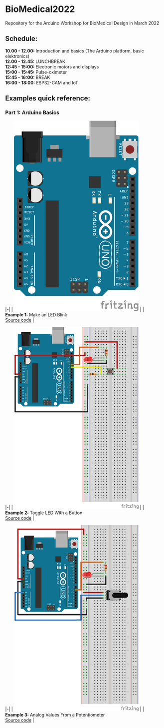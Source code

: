# BioMedical2022
Repository for the Arduino Workshop for BioMedical Design in March 2022

## Schedule:
<b>10.00 - 12.00:</b> Introduction and basics (The Arduino platform, basic elektronics) </br>
<b>12.00 - 12.45:</b> LUNCHBREAK </br>
<b>12:45 - 15:00:</b> Electronic motors and displays </br>
<b>15:00 - 15:45:</b> Pulse-oximeter </br>
<b>15:45 - 16:00:</b> BREAK </br>
<b>16:00 - 18:00:</b> ESP32-CAM and IoT </br>

## Examples quick reference:

### Part 1: Arduino Basics

|-|
| <img src="/Part-1_Arduino-Basics/Example-1_Make-an-LED-Blink/Example-1_Make-an-LED-Blink_bb.png" alt="Example 1: Make an LED Blink" width="400px"> |
| <b>Example 1:</b> Make an LED Blink</br>[Source code](https://raw.githubusercontent.com/iakop/BioMedical2022/main/Part-1_Arduino-Basics/Example-1_Make-an-LED-Blink/Example-1_Make-an-LED-Blink.ino) |

|-|
| <img src="/Part-1_Arduino-Basics/Example-2_Toggle-LED-With-a-Button/Example-2_Toggle-LED-With-a-Button_bb.png" alt="Example 2: Toggle LED With a Button" width="400px"> |
| <b>Example 2:</b> Toggle LED With a Button</br>[Source code](https://raw.githubusercontent.com/iakop/BioMedical2022/main/Part-1_Arduino-Basics/Example-2_Toggle-LED-With-a-Button/Example-2_Toggle-LED-With-a-Button.ino) |

|-|
| <img src="/Part-1_Arduino-Basics/Example-3_Analog-Values-From-a-Potentiometer/Example-3_Analog-Values-From-a-Potentiometer_bb.png" alt="Example 3: Analog Values From a Potentiometer" width="400px"> |
| <b>Example 3:</b> Analog Values From a Potentiometer</br>[Source code](https://raw.githubusercontent.com/iakop/BioMedical2022/main/Part-1_Arduino-Basics/Example-3_Analog-Values-From-a-Potentiometer/Example-3_Analog-Values-From-a-Potentiometer.ino) |